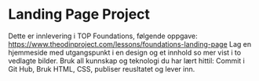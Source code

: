# Landing Page Project
Dette er innlevering i TOP Foundations, følgende oppgave:
https://www.theodinproject.com/lessons/foundations-landing-page
Lag en hjemmeside med utgangspunkt i en design og et innhold so mer vist i to vedlagte bilder.
Bruk all kunnskap og teknologi du har lært hittil: Commit i Git Hub, Bruk HTML, CSS, publiser reusltatet og lever inn. 
